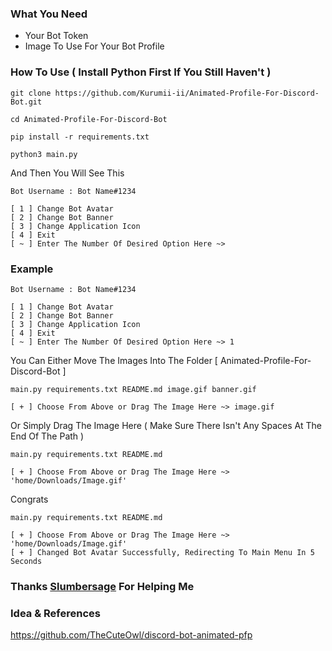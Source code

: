 ### What You Need
* Your Bot Token
* Image To Use For Your Bot Profile

### How To Use ( Install Python First If You Still Haven't )

```
git clone https://github.com/Kurumii-ii/Animated-Profile-For-Discord-Bot.git
```
```
cd Animated-Profile-For-Discord-Bot
```
```
pip install -r requirements.txt
```
```
python3 main.py
```
And Then You Will See This
```
Bot Username : Bot Name#1234

[ 1 ] Change Bot Avatar
[ 2 ] Change Bot Banner
[ 3 ] Change Application Icon
[ 4 ] Exit
[ ~ ] Enter The Number Of Desired Option Here ~>
```
### Example
```
Bot Username : Bot Name#1234

[ 1 ] Change Bot Avatar
[ 2 ] Change Bot Banner
[ 3 ] Change Application Icon
[ 4 ] Exit
[ ~ ] Enter The Number Of Desired Option Here ~> 1
```
You Can Either Move The Images Into The Folder [ Animated-Profile-For-Discord-Bot ]
```
main.py requirements.txt README.md image.gif banner.gif

[ + ] Choose From Above or Drag The Image Here ~> image.gif
```
Or
Simply Drag The Image Here ( Make Sure There Isn't Any Spaces At The End Of The Path )
```
main.py requirements.txt README.md

[ + ] Choose From Above or Drag The Image Here ~> 'home/Downloads/Image.gif'
```
Congrats
```
main.py requirements.txt README.md

[ + ] Choose From Above or Drag The Image Here ~> 'home/Downloads/Image.gif'
[ + ] Changed Bot Avatar Successfully, Redirecting To Main Menu In 5 Seconds
```

### Thanks [Slumbersage](https://github.com/slumbersage) For Helping Me
### Idea & References
https://github.com/TheCuteOwl/discord-bot-animated-pfp
